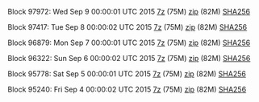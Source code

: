 Block 97972: Wed Sep  9 00:00:01 UTC 2015 [7z](https://transfer.sh/eD9v3/bootstrap.dat.20150909.7z) (75M) [zip](https://transfer.sh/PkiDA/bootstrap.dat.20150909.zip) (82M) [SHA256](https://transfer.sh/U0rNA/sha256.txt)

Block 97417: Tue Sep  8 00:00:02 UTC 2015 [7z](https://transfer.sh/1ewmlj/bootstrap.dat.20150908.7z) (75M) [zip](https://transfer.sh/18sQr5/bootstrap.dat.20150908.zip) (82M) [SHA256](https://transfer.sh/r4nTi/sha256.txt)

Block 96879: Mon Sep  7 00:00:01 UTC 2015 [7z](https://transfer.sh/LUca6/bootstrap.dat.20150907.7z) (75M) [zip](https://transfer.sh/1cgy1z/bootstrap.dat.20150907.zip) (82M) [SHA256](https://transfer.sh/1h8AGU/sha256.txt)

Block 96322: Sun Sep  6 00:00:02 UTC 2015 [7z](https://transfer.sh/f6BZ8/bootstrap.dat.20150906.7z) (75M) [zip](https://transfer.sh/wss27/bootstrap.dat.20150906.zip) (82M) [SHA256](https://transfer.sh/1dpfUc/sha256.txt)

Block 95778: Sat Sep  5 00:00:01 UTC 2015 [7z](https://transfer.sh/pBmJl/bootstrap.dat.20150905.7z) (75M) [zip](https://transfer.sh/rwuAl/bootstrap.dat.20150905.zip) (82M) [SHA256](https://transfer.sh/BYdcC/sha256.txt)

Block 95240: Fri Sep  4 00:00:02 UTC 2015 [7z](https://transfer.sh/dvjfg/bootstrap.dat.20150904.7z) (75M) [zip](https://transfer.sh/rKbmm/bootstrap.dat.20150904.zip) (82M) [SHA256](https://transfer.sh/Z7Cw5/sha256.txt)
